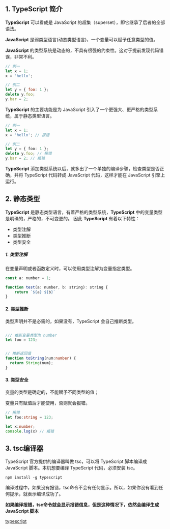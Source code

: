 
## 1. TypeScript 简介

**TypeScript** 可以看成是 JavaScript 的超集（superset），即它继承了后者的全部语法。

**JavaScript** 是弱类型语言(动态类型语言)，一个变量可以赋予任意类型的值。

**JavaScript** 的类型系统是动态的，不具有很强的约束性。这对于提前发现代码错误，非常不利。

```js
// 例一
let x = 1;
x = 'hello';

// 例二
let y = { foo: 1 };
delete y.foo;
y.bar = 2;
```

**TypeScript** 的主要功能是为 JavaScript 引入了一个更强大、更严格的类型系统，属于静态类型语言。

```ts
// 例一
let x = 1;
x = 'hello'; // 报错

// 例二
let y = { foo: 1 };
delete y.foo; // 报错
y.bar = 2; // 报错
```

**TypeScript** 添加类型系统以后，就多出了一个单独的编译步骤，检查类型是否正确，并将 TypeScript 代码转成 JavaScript 代码，这样才能在 JavaScript 引擎上运行。

## 2. 静态类型

**TypeScript** 是静态类型语言，有着严格的类型系统，**TypeScript** 中的变量类型是明确的，严格的，不可变更的。
因此 **TypeScript** 有着以下特性：
- 类型注解
- 类型推断
- 类型安全

##### 1. 类型注解

在变量声明或者函数定义时，可以使用类型注解为变量指定类型。

```js
const a: number = 1;

function test(a: number, b: string): string {
    return `${a} ${b}`
}

```

#### 2. 类型推断

类型声明并不是必需的，如果没有，TypeScript 会自己推断类型。

```ts

/// 推断变量类型为 number
let foo = 123;


// 推断返回值
function toString(num:number) {
  return String(num);
}
```

#### 3. 类型安全

变量的类型是确定的，不能赋予不同类型的值；

变量只有赋值后才能使用，否则就会报错。

```ts
// 报错
let foo:string = 123;

let x:number;
console.log(x) // 报错

```

## 3. tsc编译器
TypeScript 官方提供的编译器叫做 tsc，可以将 TypeScript 脚本编译成 JavaScript 脚本。本机想要编译 TypeScript 代码，必须安装 tsc。

```shell
npm install -g typescript
```

编译过程中，如果没有报错，tsc命令不会有任何显示。所以，如果你没有看到任何提示，就表示编译成功了。

**如果编译报错，tsc命令就会显示报错信息，但是这种情况下，依然会编译生成 JavaScript 脚本**




[typescript](https://wangdoc.com/typescript/intro)